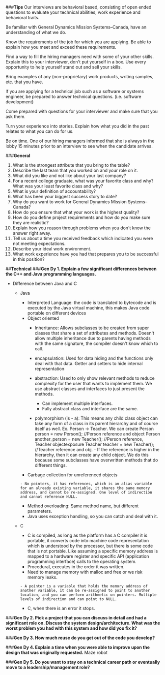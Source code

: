 ###**Tips**
Our interviews are behavioral based, consisting of open ended questions to evaluate your technical abilities, work experience and behavioral traits.

Be familiar with General Dynamics Mission Systems–Canada, have an understanding of what we do.

Know the requirements of the job for which you are applying. Be able to explain how you meet and exceed these requirements.

Find a way to fill the hiring managers need with some of your other skills. Explain this to your interviewer, don't put yourself in a box. Use every opportunity to help yourself stand out and sell your skills.

Bring examples of any (non-proprietary) work products, writing samples, etc. that you have.

If you are applying for a technical job such as a software or systems engineer, be prepared to answer technical questions. (i.e. software development)

Come prepared with questions for your interviewer and make sure that you ask them.

Turn your experience into stories. Explain how what you did in the past relates to what you can do for us.

Be on time. One of our hiring managers informed that she is always in the lobby 15 minutes prior to an interview to see when the candidate arrives.

###**General**
1. What is the strongest attribute that you bring to the table?
2. Describe the last team that you worked on and your role on it.
3. What did you like and not like about your last company?
4. For a recent college graduate, what was your favorite class and why? What was your least favorite class and why?
5. What is your definition of accountability?
6. What has been your biggest success story to date?
7. Why do you want to work for General Dynamics Mission Systems–Canada?
8. How do you ensure that what your work is the highest quality?
9. How do you define project requirements and how do you make sure they are realistic?
10. Explain how you reason through problems when you don't know the answer right away.
11. Tell us about a time you received feedback which indicated you were not meeting expectations.
12. Describe your ideal work environment.
13. What work experience have you had that prepares you to be successful in this position?


##**Technical**
###**Gen Dy 1. Explain a few significant differences between the C++ and Java programming languages.**
  - Difference between Java and C
    - Java
      - Interpreted Language: the code is translated to bytecode and is executed by the Java virtual machine, this makes Java code portable on different devices
      - Object oriented
        - Inheritance: Allows subclasses to be created from super classes that share a set of attributes and methods.
          Doesn't allow multiple inheritance due to parents having methods with the same signature, the compiler doesn't know which to call.
        - encapsulation: Used for data hiding and the functions only deal with that data.
          Getter and setters to hide internal representation
        - abstraction: Used to only show relevant methods to reduce complexity for the user that wants to implement them. We use abstract classes and interfaces to just present the methods.
          - Can implement multiple interfaces.
          - Fully abstract class and interface are the same.

        - polymorphism (is - a): This means any child class object can take any form of a class in its parent hierarchy and of course itself as well.
          Ex. Person -> Teacher.
            We can create
              Person person = new Person(); //Person reference and object
              Person another_person = new Teacher(); //Person reference, Teacher objectexposure
              Teacher teacher = new Teacher(); //Teacher reference and obj.
              - If the reference is higher in the hierarchy, then it can create any child object. We do this because some subclasses have overwritten methods that do different things.
      - Garbage collection for unreferenced objects
      ```
      - No pointers, it has references, which is an alias variable for an already existing variable, it shares the same memory address, and cannot be re-assigned. One level of indirection and cannot reference NULL.
      ```
      - Method overloading: Same method name, but different parameters.
      - Java uses exception handling, so you can catch and deal with it.

    - C
      - C is compiled, as long as the platform has a C compiler it is portable, it converts code into machine code representation which is understood by the processor, but there is some code that is not portable. Like assuming a specific memory address is mapped to a hardware register and specific API (application programming interface) calls to the operating system.
      - Procedural, executes in the order it was written.
      - Need to manage memory with malloc and free or we risk memory leaks.
      ```
      - A pointer is a variable that holds the memory address of another variable, it can be re-assigned to point to another location, and you can perform arithmetic on pointers. Multiple levels of indirection and can point to NULL.
      ```
      - C, when there is an error it stops.

###**Gen Dy 2. Pick a project that you can discuss in detail and had a significant role on. Discuss the system design/architecture. What was the worst problem you had with this system and how did you fix it?**

###**Gen Dy 3. How much reuse do you get out of the code you develop?**


###**Gen Dy 4. Explain a time when you were able to improve upon the design that was originally requested.**
  Maze robot

###**Gen Dy 5. Do you want to stay on a technical career path or eventually move to a leadership/management role?**
